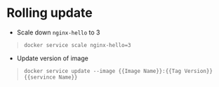 # Rolling update

- Scale down `nginx-hello` to 3

> `docker service scale nginx-hello=3`

- Update version of image

> `docker service update --image {{Image Name}}:{{Tag Version}} {{servince Name}}`